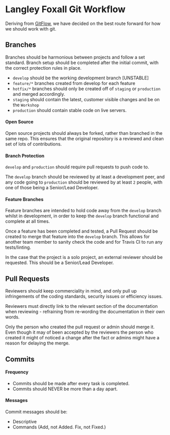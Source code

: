 # Langley Foxall Git Workflow

Deriving from [GitFlow](https://www.atlassian.com/git/tutorials/comparing-workflows/gitflow-workflow), we 
have decided on the best route forward for how we should work with git.

## Branches
Branches should be harmonious between projects and follow a set standard. Branch setup should be completed
after the initial commit, with the correct protection rules in place.

* `develop` should be the working development branch [UNSTABLE]
* `feature/*` branches created from develop for each feature
* `hotfix/*` branches should only be created off of `staging` or `production` and merged accordingly.
* `staging` should contain the latest, customer visible changes and be on the `Workshop`
* `production` should contain stable code on live servers.

#### Open Source
Open source projects should always be forked, rather than branched in the same repo. This ensures that the
original repository is a reviewed and clean set of lots of contributions.

#### Branch Protection
`develop` and `production` should require pull requests to push code to. 

The `develop` branch should be reviewed by at least a development peer, and any code going to `production`
should be reviewed by at least `2` people, with one of those being a Senior/Lead Developer.

#### Feature Branches
Feature branches are intended to hold code away from the `develop` branch whilst in development, in order to
keep the `develop` branch functional and complete at all times.

Once a feature has been completed and tested, a Pull Request should be created to merge that feature into the `develop` branch. This allows for another team member to sanity check the code and for Travis CI to run 
any tests/linting.

In the case that the project is a solo project, an external reviewer should be requested. This should be a
Senior/Lead Developer.

## Pull Requests
Reviewers should keep commerciality in mind, and only pull up infringements of the coding standards, security
issues or efficiency issues.

Reviewers must directly link to the relevant section of the documentation when reviewing - refraining from
re-wording the documentation in their own words.

Only the person who created the pull request or admin should merge it. 
Even though it may of been accepted by the reviewers the person who created it might of noticed a change after the fact or admins might have a reason for delaying the merge.

## Commits

#### Frequency
* Commits should be made after every task is completed. 
* Commits should NEVER be more than a day apart.

#### Messages
Commit messages should be:
* Descriptive
* Commands (Add, not Added. Fix, not Fixed.)
